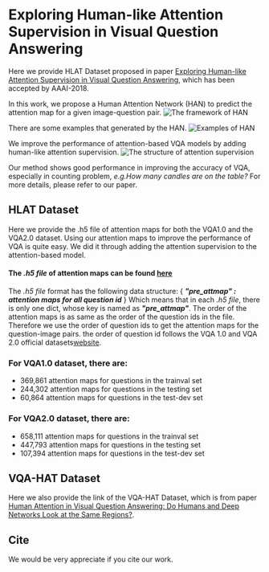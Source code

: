# Exploring Human-like Attention Supervision in Visual Question Answering
Here we provide HLAT Dataset proposed in paper [Exploring Human-like Attention Supervision in Visual Question Answering](https://arxiv.org/abs/1709.06308), which has been accepted by AAAI-2018. 

In this work, we propose a Human Attention Network (HAN) to predict the attention map for a given image-question pair.
![The framework of HAN]()

There are some examples that generated by the HAN.
![Examples of HAN]()

We improve the performance of attention-based VQA models by adding human-like attention supervision.
![The structure of attention supervision]()

Our method shows good performance in improving the accuracy of VQA, especially in counting problem, *e.g.How many candles are on the table?* For more details, please refer to our paper.

## HLAT Dataset

Here we provide the .h5 file of attention maps for both the VQA1.0 and the VQA2.0 dataset.
Using our attention maps to improve the performance of VQA is quite easy. 
We did it through adding the attention supervision to the attention-based model.

#### The *.h5 file* of attention maps can be found [here]()

The *.h5 file* format has the following data structure: 
{
*__"pre_attmap" : attention maps for all question id__*
}
Which means that in each *.h5 file*, there is only one dict, whose key is named as *__"pre_attmap"__*. The order of the attention maps is as same as the order of the question ids in the file. Therefore we use the order of question ids to get the attention maps for the question-image pairs. the order of question id follows the VQA 1.0 and VQA 2.0 official datasets[website](http://visualqa.org/download.html).


### For VQA1.0 dataset, there are:
* 369,861 attention maps for questions in the trainval set 
* 244,302 attention maps for questions in the testing set
* 60,864 attention maps for questions in the test-dev set

### For VQA2.0 dataset, there are:
+ 658,111 attention maps for questions in the trainval set 
+ 447,793 attention maps for questions in the testing set
+ 107,394 attention maps for questions in the test-dev set

## VQA-HAT Dataset
Here we also provide the link of the VQA-HAT Dataset, which is from paper [Human Attention in Visual Question Answering:
Do Humans and Deep Networks Look at the Same Regions?](https://arxiv.org/abs/1606.03556).

## Cite
We would be very appreciate if you cite our work.
